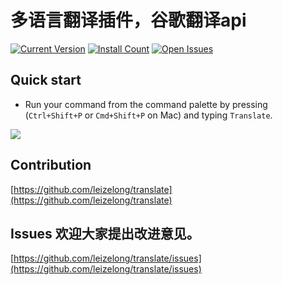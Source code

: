 # 多语言翻译插件，谷歌翻译api

[![Current Version](https://vsmarketplacebadge.apphb.com/version/leizl.translate.svg)](https://marketplace.visualstudio.com/items?itemName=leizl.translate)
[![Install Count](https://vsmarketplacebadge.apphb.com/installs/leizl.translate.svg)](https://marketplace.visualstudio.com/items?itemName=leizl.translate)
[![Open Issues](https://vsmarketplacebadge.apphb.com/rating/leizl.translate.svg)](https://marketplace.visualstudio.com/items?itemName=leizl.translate)

## Quick start

* Run your command from the command palette by pressing (`Ctrl+Shift+P` or `Cmd+Shift+P` on Mac) and typing `Translate`.

![](https://github.com/leizelong/translate/blob/master/media/action.gif?raw=true)

## Contribution
[https://github.com/leizelong/translate](https://github.com/leizelong/translate)

## Issues 欢迎大家提出改进意见。
[https://github.com/leizelong/translate/issues](https://github.com/leizelong/translate/issues)